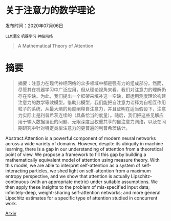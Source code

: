 # 关于注意力的数学理论

发布时间：2020年07月06日

`LLM理论` `机器学习` `神经网络`

> A Mathematical Theory of Attention

# 摘要

> 摘要：注意力在现代神经网络的众多领域中都是强有力的组成部分。然而，尽管其在机器学习中广泛应用，但从理论视角来看，我们对注意力的理解仍存在空缺。为此，我们提出一个框架来填补这一空缺，即运用测度理论构建注意力的数学等效模型。借助此模型，我们能把自注意力诠释为自相互作用粒子的系统，从最大熵的角度阐释自注意力，并且证明在适当假设下，注意力实际上是利普希茨连续的（具备恰当的度量）。随后，我们把这些见解应用于输入数据误设的问题、无限深度且权重共享的自注意力网络，以及在同期研究中针对特定类型注意力的更普遍的利普希茨估计。

> 
Abstract:Attention is a powerful component of modern neural networks across a wide variety of domains. However, despite its ubiquity in machine learning, there is a gap in our understanding of attention from a theoretical point of view. We propose a framework to fill this gap by building a mathematically equivalent model of attention using measure theory. With this model, we are able to interpret self-attention as a system of self-interacting particles, we shed light on self-attention from a maximum entropy perspective, and we show that attention is actually Lipschitz-continuous (with an appropriate metric) under suitable assumptions. We then apply these insights to the problem of mis-specified input data; infinitely-deep, weight-sharing self-attention networks; and more general Lipschitz estimates for a specific type of attention studied in concurrent work.
    

[Arxiv](https://arxiv.org/pdf/2007.02876)